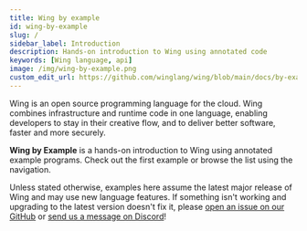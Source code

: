 ```yaml
---
title: Wing by example
id: wing-by-example
slug: /
sidebar_label: Introduction
description: Hands-on introduction to Wing using annotated code
keywords: [Wing language, api]
image: /img/wing-by-example.png
custom_edit_url: https://github.com/winglang/wing/blob/main/docs/by-example/01-introduction.md
---
```



Wing is an open source programming language for the cloud. Wing combines infrastructure and runtime code in one language, enabling developers to stay in their creative flow, and to deliver better software, faster and more securely.

**Wing by Example** is a hands-on introduction to Wing using annotated example programs. Check out the first example or browse the list using the navigation.

Unless stated otherwise, examples here assume the latest major release of Wing and may use new language features. If something isn't working and upgrading to the latest version doesn't fix it, please [open an issue on our GitHub](https://github.com/winglang/wing/issues/new/choose) or [send us a message on Discord](https://t.winglang.io/discord)!